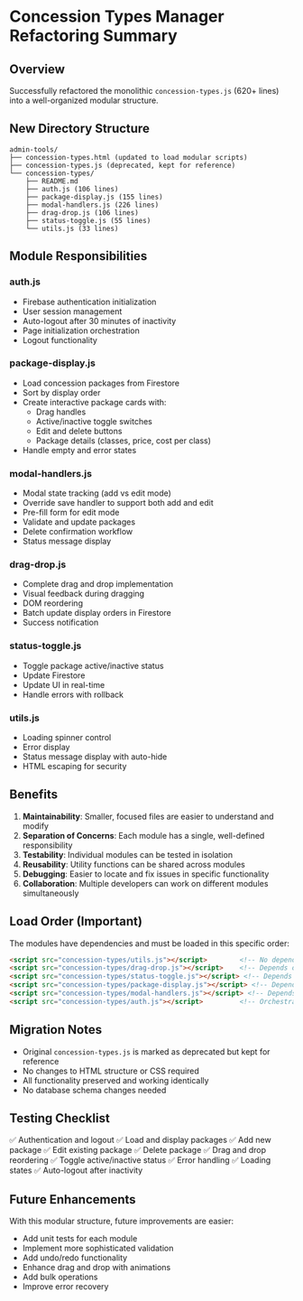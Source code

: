 # Concession Types Manager Refactoring Summary

## Overview
Successfully refactored the monolithic `concession-types.js` (620+ lines) into a well-organized modular structure.

## New Directory Structure

```
admin-tools/
├── concession-types.html (updated to load modular scripts)
├── concession-types.js (deprecated, kept for reference)
└── concession-types/
    ├── README.md
    ├── auth.js (106 lines)
    ├── package-display.js (155 lines)
    ├── modal-handlers.js (226 lines)
    ├── drag-drop.js (106 lines)
    ├── status-toggle.js (55 lines)
    └── utils.js (33 lines)
```

## Module Responsibilities

### auth.js
- Firebase authentication initialization
- User session management
- Auto-logout after 30 minutes of inactivity
- Page initialization orchestration
- Logout functionality

### package-display.js
- Load concession packages from Firestore
- Sort by display order
- Create interactive package cards with:
  - Drag handles
  - Active/inactive toggle switches
  - Edit and delete buttons
  - Package details (classes, price, cost per class)
- Handle empty and error states

### modal-handlers.js
- Modal state tracking (add vs edit mode)
- Override save handler to support both add and edit
- Pre-fill form for edit mode
- Validate and update packages
- Delete confirmation workflow
- Status message display

### drag-drop.js
- Complete drag and drop implementation
- Visual feedback during dragging
- DOM reordering
- Batch update display orders in Firestore
- Success notification

### status-toggle.js
- Toggle package active/inactive status
- Update Firestore
- Update UI in real-time
- Handle errors with rollback

### utils.js
- Loading spinner control
- Error display
- Status message display with auto-hide
- HTML escaping for security

## Benefits

1. **Maintainability**: Smaller, focused files are easier to understand and modify
2. **Separation of Concerns**: Each module has a single, well-defined responsibility
3. **Testability**: Individual modules can be tested in isolation
4. **Reusability**: Utility functions can be shared across modules
5. **Debugging**: Easier to locate and fix issues in specific functionality
6. **Collaboration**: Multiple developers can work on different modules simultaneously

## Load Order (Important)

The modules have dependencies and must be loaded in this specific order:

```html
<script src="concession-types/utils.js"></script>        <!-- No dependencies -->
<script src="concession-types/drag-drop.js"></script>    <!-- Depends on utils -->
<script src="concession-types/status-toggle.js"></script> <!-- Depends on utils -->
<script src="concession-types/package-display.js"></script> <!-- Depends on drag-drop, status-toggle, utils -->
<script src="concession-types/modal-handlers.js"></script> <!-- Depends on package-display, utils -->
<script src="concession-types/auth.js"></script>         <!-- Orchestrates everything -->
```

## Migration Notes

- Original `concession-types.js` is marked as deprecated but kept for reference
- No changes to HTML structure or CSS required
- All functionality preserved and working identically
- No database schema changes needed

## Testing Checklist

✅ Authentication and logout
✅ Load and display packages
✅ Add new package
✅ Edit existing package
✅ Delete package
✅ Drag and drop reordering
✅ Toggle active/inactive status
✅ Error handling
✅ Loading states
✅ Auto-logout after inactivity

## Future Enhancements

With this modular structure, future improvements are easier:
- Add unit tests for each module
- Implement more sophisticated validation
- Add undo/redo functionality
- Enhance drag and drop with animations
- Add bulk operations
- Improve error recovery

